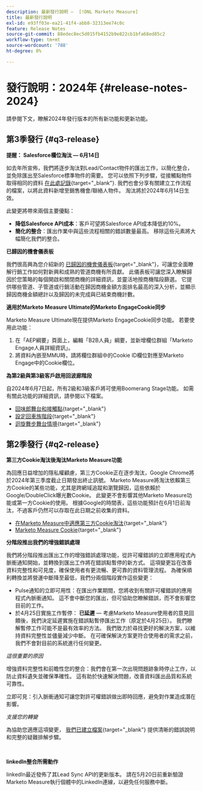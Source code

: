 ```yaml
---
description: 最新發行說明 —  [!DNL Marketo Measure]
title: 最新發行說明
exl-id: e93ff03e-ea21-41f4-abb8-32313ee74c0c
feature: Release Notes
source-git-commit: 88edec8ec5d015fb4152b9e822cb1bfa68ed85c2
workflow-type: tm+mt
source-wordcount: '788'
ht-degree: 0%

---
```


# 發行說明：2024年 {#release-notes-2024}

請參閱下文，瞭解2024年發行版本的所有新功能和更新功能。

## 第3季發行 {#q3-release}

<p>

**提醒： Salesforce欄位淘汰 — 6月14日**

如去年所宣佈，我們將逐步淘汰對Lead/Contact物件的匯出工作，以簡化整合，並免除匯出至Salesforce標準物件的需要。 您可以依照下列步驟，從接觸點物件取得相同的資料 [在此處記錄](/help/release-notes/previous-releases/2023.md#deprecations){target="_blank"}. 我們也會分享有關建立工作流程的檔案，以將此資料新增至銷售機會/聯絡人物件。 淘汰將於2024年6月14日生效。

此變更將帶來兩個主要優點：

* **降低Salesforce API成本**：客戶可望將Salesforce API成本降低約10%。
* **簡化的整合**：匯出作業中與這些流程相關的錯誤數量最高。 移除這些元素將大幅簡化我們的整合。

**已歸因的機會儀表板**

我們很高興為您介紹新的 [已歸因的機會儀表板](/help/marketo-measure-discover-ui/dashboards/attributed-opportunity-dashboard.md){target="_blank"}，可讓您全面瞭解行銷工作如何對新興和成熟的管道商機有所貢獻。 此儀表板可讓您深入瞭解歸因於您策略的每個開啟和關閉商機的詳細資訊，並靈活地按商機階段篩選。 它提供哪些管道、子管道或行銷活動在歸因商機金額方面排名最高的深入分析，並顯示歸因商機金額總計以及歸因的未完成與已結束商機計數。

**適用於Marketo Measure Ultimate的Marketo EngageCookie同步**

Marketo Measure Ultimate現在提供Marketo EngageCookie同步功能。 若要使用此功能：

1. 在「AEP綱要」頁面上，編輯「B2B人員」綱要，並新增欄位群組「Marketo Engage人員詳細資訊」。
1. 將資料內嵌至MMU時，請將欄位群組中的Cookie ID欄位對應至Marketo Engage中的Cookie欄位。

**為第2級與第3級客戶啟用回波廊階段**

自2024年6月7日起，所有2級和3級客戶將可使用Boomerang Stage功能。 如需有關此功能的詳細資訊，請參閱以下檔案。

* [回味郎舞台和接觸點](/help/advanced-marketo-measure-features/boomerang/boomerang-stages-and-touchpoints.md){target="_blank"}
* [設定回車族階段](/help/advanced-marketo-measure-features/boomerang/setting-up-boomerang-stages.md){target="_blank"}
* [迴旋舞步舞台情境](/help/advanced-marketo-measure-features/boomerang/boomerang-stage-scenarios.md){target="_blank"}

<p>

## 第2季發行 {#q2-release}

<p>

**第三方Cookie淘汰後淘汰Marketo Measure功能**

為回應日益增加的隱私權顧慮，第三方Cookie正在逐步淘汰，Google Chrome將於2024年第三季度截止日期發出終止訊號。 Marketo Measure將淘汰依賴第三方Cookie的某些功能，尤其是跨網域追蹤和瀏覽歸因，這些依賴於Google/DoubleClick曝光數Cookie。 此變更不會影響其他Marketo Measure功能或第一方Cookie的使用。 根據Google的時間表，這些功能預計在6月1日前淘汰，不過客戶仍然可以存取在此日期之前收集的資料。

* [在Marketo Measure中適應第三方Cookie淘汰](https://nation.marketo.com/t5/employee-blogs/adapting-to-third-party-cookie-deprecation-in-marketo-measure/ba-p/345110){target="_blank"}
* [Marketo Measure Cookie](/help/marketo-measure-tracking/setting-up-tracking/marketo-measure-cookies.md){target="_blank"}

**分階段推出我們的增強錯誤處理**

我們將分階段推出匯出工作的增強錯誤處理功能，從許可權錯誤的立即應用程式內脈衝通知開始，並轉換到匯出工作將在錯誤點暫停的新方式。 這項變更旨在改善資料完整性和可見度，確保使用者有更流暢、更可靠的資料管理流程。 為確保順利轉換並將營運中斷降至最低，我們分兩個階段實作這些變更：

* Pulse通知的立即可用性：在匯出作業期間，您將收到有關許可權錯誤的應用程式內脈衝通知。 這不會中斷您的匯出，但可協助您瞭解錯誤，而不會影響您目前的工作。
* 於4月25日實施工作暫停： **已延遲**  — 考慮Marketo Measure使用者的意見回饋後，我們決定延遲實施在錯誤點暫停匯出工作（原定於4月25日）。 我們瞭解暫停工作可能不是最有效率的方法。 我們致力於尋找更好的解決方案，以維持資料完整性並儘量減少中斷。 在可確保解決方案更符合使用者的需求之前，我們不會對目前的系統進行任何變更。

_這很重要的原因_

增強資料完整性和前瞻性您的整合：我們會在第一次出現問題跡象時停止工作，以防止資料遺失並確保準確性。 這有助於快速解決問題，改善資料匯出品質和系統可靠性。

立即可見：引入脈衝通知可讓您對許可權錯誤做出即時回應，避免對作業造成潛在影響。

_支援您的轉變_

為協助您適應這項變更， [我們已建立檔案](/help/configuration-and-setup/getting-started-with-marketo-measure/error-notifications.md){target="_blank"} 提供清晰的錯誤說明和完整的疑難排解步驟。

<br>

**linkedIn整合所需動作**

linkedIn最近發佈了其Lead Sync API的更新版本。 請在5月20日前重新驗證Marketo Measure執行個體中的LinkedIn連線，以避免任何服務中斷。

